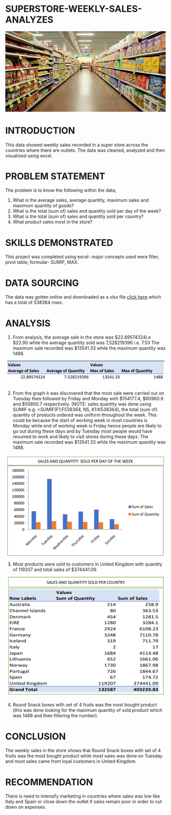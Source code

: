 # SUPERSTORE-WEEKLY-SALES-ANALYZES

![](Super_stores.jpeg)

# INTRODUCTION

This data showed weekly sales recorded in a super store across the countries where there are outlets. The data was cleaned, analyzed and then visualized using excel. 


# PROBLEM STATEMENT

The problem is to know the following within the data;
1. What is the average sales, average quantity, maximum sales and maximum quantity of goods?
2. What is the total (sum of) sales and quantity sold per day of the week?
3. What is the total (sum of) sales and quantity sold per country?
4. What product sales most in the store?
   

# SKILLS DEMONSTRATED  

This project was completed using excel- major concepts used were filter, pivot table, formular- SUMIF, MAX.


# DATA SOURCING
The data was gotten online and downloaded as a xlsx file [click here](https://github.com/Somoye-D-Dataman/Superstore-weekly-sales-analyzes/blob/main/Weekly_sales_report.xlsx) which has a total of 538364 rows.

# ANALYSIS
1. From analysis, the average sale in the store was $22.89574324i.e $22.90 while the average quantity sold was 7,528219396 i.e. 7.53
   The maximum sale recorded was $13541.33 while the maximum quantity was 1488.

![](1.png)
   
2. From the graph it was discovered that the most sale were carried out on Tuesday then followed by Friday and Monday with $154177.4, $60960.9 and $55800.7 respectively.  (NOTE: sales quantity was done using  SUMIF e.g. =SUMIF(F1:F538364, N5, K1:K538364), the total (sum of) quantity of products ordered was uniform throughout the week. This could be because the start of working week in most countries is Monday while end of working week is Friday hence people are likely to go out during these days and by Tuesday most people would have resumed to work and likely to visit stores during these days. The maximum sale recorded was $13541.33 while the maximum quantity was 1488.

![](2.png)
   
3. Most products were sold to customers in United Kingdom with quantity of 119207 and total sales of $374441.09.

![](sales_per_countries_sales.png)
   
4. Round Snack boxes with set of 4 fruits was the most bought product (this was done looking for the maximum quantity of sold product which was 1488 and then filtering the number).

# CONCLUSION 

The weekly sales in the store shows that Round Snack boxes with set of 4 fruits was the most bought product while most sales was done on Tuesday and most sales came from loyal customers in United Kingdom.

# RECOMMENDATION
There is need to intensify marketing in countries where sales was low like Italy and Spain or close down the outlet if sales remain poor in order to cut down on expenses.

